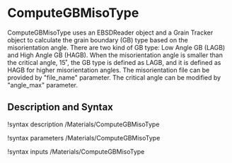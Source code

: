 # ComputeGBMisoType

ComputeGBMisoType uses an EBSDReader object and a Grain Tracker object to calculate the grain boundary (GB) type based on the misorientation angle. There are two kind of GB type: Low Angle GB (LAGB) and High Angle GB (HAGB). When the misorientation angle is smaller than the critical angle, 15˚, the GB type is defined as LAGB, and it is defined as HAGB for higher misorientation angles. The misorientation file can be provided by "file_name" parameter. The critical angle can be modified by "angle_max" parameter.

## Description and Syntax

!syntax description /Materials/ComputeGBMisoType

!syntax parameters /Materials/ComputeGBMisoType

!syntax inputs /Materials/ComputeGBMisoType